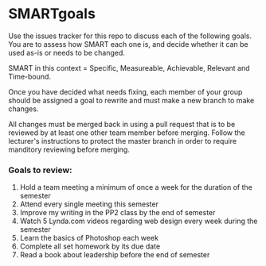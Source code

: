 # SMARTgoals
Use the issues tracker for this repo to discuss each of the following goals. You are to assess how SMART each one is, and decide whether it can be used as-is or needs to be changed.

SMART in this context = Specific, Measureable, Achievable, Relevant and Time-bound.

Once you have decided what needs fixing, each member of your group should be assigned a goal to rewrite and must make a new branch to make changes.

All changes must be merged back in using a pull request that is to be reviewed by at least one other team member before merging. Follow the lecturer's instructions to protect the master branch in order to require manditory reviewing before merging.

### Goals to review:

1. Hold a team meeting a minimum of once a week for the duration of the semester
2. Attend every single meeting this semester
3. Improve my writing in the PP2 class by the end of semester
4. Watch 5 Lynda.com videos regarding web design every week during the semester
5. Learn the basics of Photoshop each week
6. Complete all set homework by its due date
7. Read a book about leadership before the end of semester
